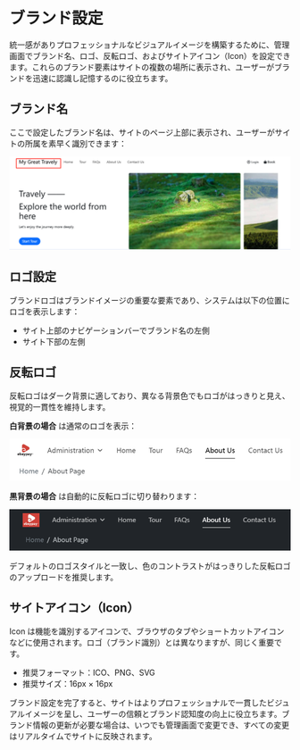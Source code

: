 # ブランド設定

統一感がありプロフェッショナルなビジュアルイメージを構築するために、管理画面でブランド名、ロゴ、反転ロゴ、およびサイトアイコン（Icon）を設定できます。これらのブランド要素はサイトの複数の場所に表示され、ユーザーがブランドを迅速に認識し記憶するのに役立ちます。

## ブランド名

ここで設定したブランド名は、サイトのページ上部に表示され、ユーザーがサイトの所属を素早く識別できます：

![ブランド名](images/Brand-Name.jpg)

## ロゴ設定

ブランドロゴはブランドイメージの重要な要素であり、システムは以下の位置にロゴを表示します：

- サイト上部のナビゲーションバーでブランド名の左側
- サイト下部の左側

## 反転ロゴ

反転ロゴはダーク背景に適しており、異なる背景色でもロゴがはっきりと見え、視覚的一貫性を維持します。

**白背景の場合** は通常のロゴを表示：

![wite](images/w-logo.jpg)

**黒背景の場合** は自動的に反転ロゴに切り替わります：

![black](images/b-logo.jpg)

デフォルトのロゴスタイルと一致し、色のコントラストがはっきりした反転ロゴのアップロードを推奨します。

## サイトアイコン（Icon）

Icon は機能を識別するアイコンで、ブラウザのタブやショートカットアイコンなどに使用されます。ロゴ（ブランド識別）とは異なりますが、同じく重要です。

- 推奨フォーマット：ICO、PNG、SVG
- 推奨サイズ：16px × 16px

ブランド設定を完了すると、サイトはよりプロフェッショナルで一貫したビジュアルイメージを呈し、ユーザーの信頼とブランド認知度の向上に役立ちます。ブランド情報の更新が必要な場合は、いつでも管理画面で変更でき、すべての変更はリアルタイムでサイトに反映されます。
